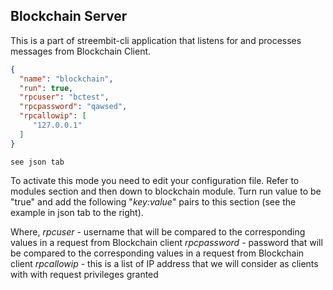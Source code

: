 ## Blockchain Server

This is a part of streembit-cli application that listens for and processes messages from Blockchain Client.

```json
{
  "name": "blockchain",
  "run": true,
  "rpcuser": "bctest",
  "rpcpassword": "qawsed",
  "rpcallowip": [
     "127.0.0.1"
  ]
}
```
```shell
see json tab
```

To activate this mode you need to edit your configuration file. Refer to modules section
and then down to blockchain module. Turn run value to be "true" and add the following "*key:value*"
pairs to this section (see the example in json tab to the right).

Where,
*rpcuser* - username that will be compared to the corresponding values in a request from Blockchain client
*rpcpassword* - password that will be compared to the corresponding values in a request from Blockchain client
*rpcallowip* - this is a list of IP address that we will consider as clients with with request privileges granted
